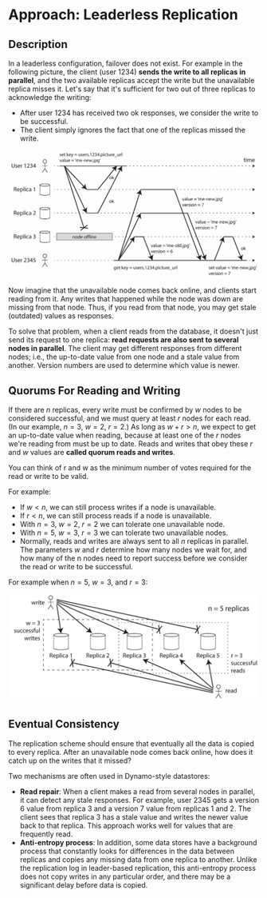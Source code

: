# Approach: Leaderless Replication

## Description

In a leaderless configuration, failover does not exist. For example in the following picture, the client (user 1234) **sends the write to all replicas in parallel**, and the two available replicas accept the write but the unavailable replica misses it. Let's say that it's sufficient for two out of three replicas to acknowledge the writing:

- After user 1234 has received two ok responses, we consider the write to be successful.
- The client simply ignores the fact that one of the replicas missed the write.

![](approach_leaderless_replication/image2.jpg)

Now imagine that the unavailable node comes back online, and clients start reading from it. Any writes that happened while the node was down are missing from that node. Thus, if you read from that node, you may get stale (outdated) values as responses.

To solve that problem, when a client reads from the database, it doesn't just send its request to one replica: **read requests are also sent to several nodes in parallel**. The client may get different responses from different nodes; i.e., the up-to-date value from one node and a stale value from another. Version numbers are used to determine which value is newer.

## Quorums For Reading and Writing

If there are $n$ replicas, every write must be confirmed by $w$ nodes to be considered successful, and we must query at least $r$ nodes for each read. (In our example, $n=3$, $w=2$, $r=2$.) As long as $w + r > n$, we expect to get an up-to-date value when reading, because at least one of the $r$ nodes we're reading from must be up to date. Reads and writes that obey these $r$ and $w$ values are **called quorum reads and writes**.

You can think of r and w as the minimum number of votes required for the read or write to be valid.

For example:

- If $w < n$, we can still process writes if a node is unavailable.
- If $r < n$, we can still process reads if a node is unavailable.
- With $n=3$, $w=2$, $r=2$ we can tolerate one unavailable node.
- With $n=5$, $w=3$, $r=3$ we can tolerate two unavailable nodes.
- Normally, reads and writes are always sent to all $n$ replicas in parallel. The parameters $w$ and $r$ determine how many nodes we wait for, and how many of the n nodes need to report success before we consider the read or write to be successful.

For example when $n=5$, $w=3$, and $r=3$:

![](approach_leaderless_replication/image1.jpg)

## Eventual Consistency

The replication scheme should ensure that eventually all the data is copied to every replica. After an unavailable node comes back online, how does it catch up on the writes that it missed?

Two mechanisms are often used in Dynamo-style datastores:

- **Read repair**: When a client makes a read from several nodes in parallel, it can detect any stale responses. For example, user 2345 gets a version 6 value from replica 3 and a version 7 value from replicas 1 and 2. The client sees that replica 3 has a stale value and writes the newer value back to that replica. This approach works well for values that are frequently read.
- **Anti-entropy process**: In addition, some data stores have a background process that constantly looks for differences in the data between replicas and copies any missing data from one replica to another. Unlike the replication log in leader-based replication, this anti-entropy process does not copy writes in any particular order, and there may be a significant delay before data is copied.

